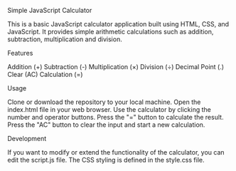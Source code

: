Simple JavaScript Calculator

This is a basic JavaScript calculator application built using HTML, CSS, and JavaScript. It provides simple arithmetic calculations such as addition, subtraction, multiplication and division.

Features

Addition (+)
Subtraction (-)
Multiplication (×)
Division (÷)
Decimal Point (.)
Clear (AC)
Calculation (=)

Usage

Clone or download the repository to your local machine.
Open the index.html file in your web browser.
Use the calculator by clicking the number and operator buttons.
Press the "=" button to calculate the result.
Press the "AC" button to clear the input and start a new calculation.

Development

If you want to modify or extend the functionality of the calculator, you can edit the script.js file. The CSS styling is defined in the style.css file.

